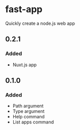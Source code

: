 # fast-app

Quickly create a node.js web app

## 0.2.1

### Added

- Nuxt.js app

## 0.1.0

### Added

- Path argument
- Type argument
- Help command
- List apps command
